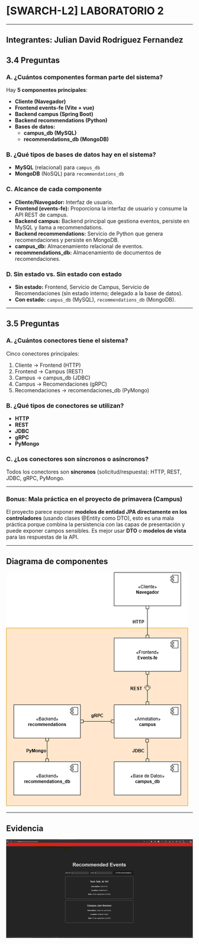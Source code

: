 # [SWARCH-L2] LABORATORIO 2 
---
Integrantes: Julian David Rodriguez Fernandez
---

## 3.4 Preguntas

### A. ¿Cuántos componentes forman parte del sistema?

Hay **5 componentes principales**:

- **Cliente (Navegador)**
- **Frontend events-fe (Vite + vue)**
- **Backend campus (Spring Boot)**
- **Backend recommendations (Python)**
- **Bases de datos:**
  - **campus_db (MySQL)**
  - **recommendations_db (MongoDB)**

### B. ¿Qué tipos de bases de datos hay en el sistema?

- **MySQL** (relacional) para `campus_db`
- **MongoDB** (NoSQL) para `recommendations_db`

### C. Alcance de cada componente

- **Cliente/Navegador:** Interfaz de usuario.
- **Frontend (events-fe):** Proporciona la interfaz de usuario y consume la API REST de campus.
- **Backend campus:** Backend principal que gestiona eventos, persiste en MySQL y llama a recommendations.
- **Backend recommendations:** Servicio de Python que genera recomendaciones y persiste en MongoDB.
- **campus_db:** Almacenamiento relacional de eventos.
- **recommendations_db:** Almacenamiento de documentos de recomendaciones.

### D. Sin estado vs. Sin estado con estado

- **Sin estado:** Frontend, Servicio de Campus, Servicio de Recomendaciones (sin estado interno; delegado a la base de datos).
- **Con estado:** `campus_db` (MySQL), `recommendations_db` (MongoDB).

---

## 3.5 Preguntas

### A. ¿Cuántos conectores tiene el sistema?

Cinco conectores principales:

1. Cliente → Frontend (HTTP)
2. Frontend → Campus (REST)
3. Campus → campus_db (JDBC)
4. Campus → Recomendaciones (gRPC)
5. Recomendaciones → recomendaciones_db (PyMongo)

### B. ¿Qué tipos de conectores se utilizan?

- **HTTP**
- **REST**
- **JDBC**
- **gRPC**
- **PyMongo**

### C. ¿Los conectores son síncronos o asíncronos?

Todos los conectores son **síncronos** (solicitud/respuesta): HTTP, REST, JDBC, gRPC, PyMongo.

---

### Bonus: Mala práctica en el proyecto de primavera (Campus)

El proyecto parece exponer **modelos de entidad JPA directamente en los controladores** (usando clases @Entity como DTO), esto es una mala práctica porque combina la persistencia con las capas de presentación y puede exponer campos sensibles.
Es mejor usar **DTO** o **modelos de vista** para las respuestas de la API.

---

## Diagrama de componentes 

![Diagrama de componentes](img/Diagrama.png)

---

## Evidencia

![Evidencia](img/Evidencia.png)
